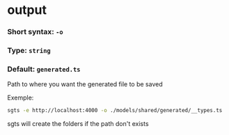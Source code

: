 # output

### Short syntax: `-o`

### Type: `string`

### Default: `generated.ts`

Path to where you want the generated file to be saved

Exemple:

```bash
sgts -e http://localhost:4000 -o ./models/shared/generated/__types.ts
```

sgts will create the folders if the path don't exists
